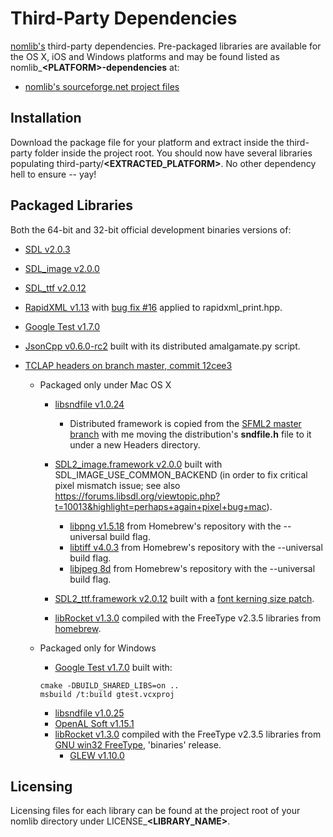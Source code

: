 # Third-Party Dependencies #

[nomlib's](http://github.com/i8degrees/nomlib/) third-party dependencies. Pre-packaged libraries are available for the OS X, iOS and Windows platforms and may be found listed as nomlib_**\<PLATFORM\>-dependencies** at:

* [nomlib's sourceforge.net project files](http://sourceforge.net/projects/nomlib/files/)

## Installation ##

Download the package file for your platform and extract inside the third-party folder inside the project root. You should now have several libraries populating third-party/**\<EXTRACTED_PLATFORM\>**. No other dependency hell to ensure -- yay!

## Packaged Libraries ##

Both the 64-bit and 32-bit official development binaries versions of:

* [SDL v2.0.3](http://libsdl.org/)
* [SDL_image v2.0.0](http://www.libsdl.org/projects/SDL_image/)
* [SDL_ttf v2.0.12](http://www.libsdl.org/projects/SDL_ttf/)
* [RapidXML v1.13](https://sourceforge.net/p/rapidxml) with [bug fix #16](https://sourceforge.net/p/rapidxml/bugs/16/) applied to rapidxml_print.hpp.
* [Google Test v1.7.0](https://code.google.com/p/googletest/)
* [JsonCpp v0.6.0-rc2](https://sf.net/p/jsoncpp) built with its distributed amalgamate.py script.
* [TCLAP headers on branch master, commit 12cee3](https://sourceforge.net/p/tclap/code/ci/master/tree/)

  * Packaged only under Mac OS X
      * [libsndfile v1.0.24](http://www.mega-nerd.com/libsndfile/)
        * Distributed framework is copied from the [SFML2 master branch](https://github.com/LaurentGomila/SFML/tree/master/) with me moving the distribution's **sndfile.h** file to it under a new Headers directory.

      * [SDL2_image.framework v2.0.0](http://libsdl.org/projects/SDL_image) built with SDL_IMAGE_USE_COMMON_BACKEND (in order to fix critical pixel mismatch issue; see also https://forums.libsdl.org/viewtopic.php?t=10013&highlight=perhaps+again+pixel+bug+mac).
        * [libpng v1.5.18](https://github.com/Homebrew/homebrew/commits/master/Library/Formula/libpng.rb) from Homebrew's repository with the --universal build flag.
        * [libtiff v4.0.3](https://github.com/Homebrew/homebrew/commits/master/Library/Formula/libtiff.rb) from Homebrew's repository with the --universal build flag.
        * [libjpeg 8d](https://github.com/Homebrew/homebrew/commits/master/Library/Formula/jpeg.rb) from Homebrew's repository with the --universal build flag.

      * [SDL2_ttf.framework v2.0.12](http://libsdl.org/projects/SDL_ttf) built with a [font kerning size patch](https://bugzilla.libsdl.org/show_bug.cgi?id=2572).
    
      * [libRocket v1.3.0](http://librocket.com) compiled with the FreeType v2.3.5 libraries from [homebrew](http://brew.sh).

  - Packaged only for Windows
    * [Google Test v1.7.0](https://code.google.com/p/googletest/) built with:
    ```
    cmake -DBUILD_SHARED_LIBS=on ..
    msbuild /t:build gtest.vcxproj
    ```

    * [libsndfile v1.0.25](http://www.mega-nerd.com/libsndfile/)
    * [OpenAL Soft v1.15.1](http://kcat.strangesoft.net/openal.html)
    * [libRocket v1.3.0](http://librocket.com) compiled with the FreeType v2.3.5 libraries from [GNU win32 FreeType](http://gnuwin32.sourceforge.net/packages/freetype.htm), 'binaries' release.
      * [GLEW v1.10.0](http://glew.sourceforge.net)

## Licensing ##

Licensing files for each library can be found at the project root of your nomlib directory under LICENSE_**\<LIBRARY_NAME\>**.
